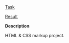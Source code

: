 [Task](https://www.freecodecamp.org/learn/responsive-web-design/responsive-web-design-projects/build-a-tribute-page)

[Result](https://ebces.github.io/HTML-CSS-Task1/index.html)

**Description**

HTML & CSS markup project.
